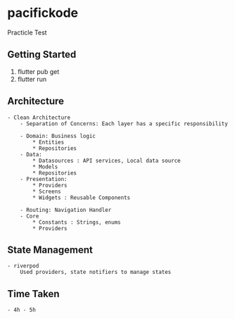 # pacifickode

Practicle Test

## Getting Started

1. flutter pub get
2. flutter run

## Architecture
    - Clean Architecture
        - Separation of Concerns: Each layer has a specific responsibility

        - Domain: Business logic
            * Entities
            * Repositories
        - Data:
            * Datasources : API services, Local data source
            * Models
            * Repositories
        - Presentation:
            * Providers
            * Screens
            * Widgets : Reusable Components

        - Routing: Navigation Handler
        - Core
            * Constants : Strings, enums
            * Providers

## State Management
    - riverpod
        Used providers, state notifiers to manage states

## Time Taken
    - 4h - 5h